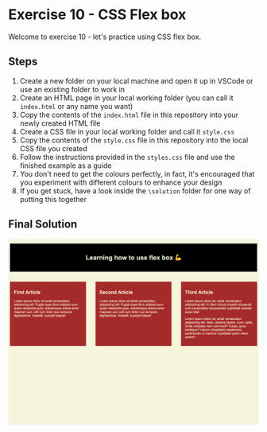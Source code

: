 # Exercise 10 - CSS Flex box

Welcome to exercise 10 - let's practice using CSS flex box.

## Steps

1. Create a new folder on your local machine and open it up in VSCode or use an existing folder to work in
2. Create an HTML page in your local working folder (you can call it `index.html` or any name you want)
3. Copy the contents of the `index.html` file in this repository into your newly created HTML file
4. Create a CSS file in your local working folder and call it `style.css`
5. Copy the contents of the `style.css` file in this repository into the local CSS file you created
6. Follow the instructions provided in the `styles.css` file and use the finished example as a guide
7. You don't need to get the colours perfectly, in fact, it's encouraged that you experiment with different colours to enhance your design
8. If you get stuck, have a look inside the `\solution` folder for one way of putting this together

## Final Solution

![This is an image of the finished product](/images/finished.png)
